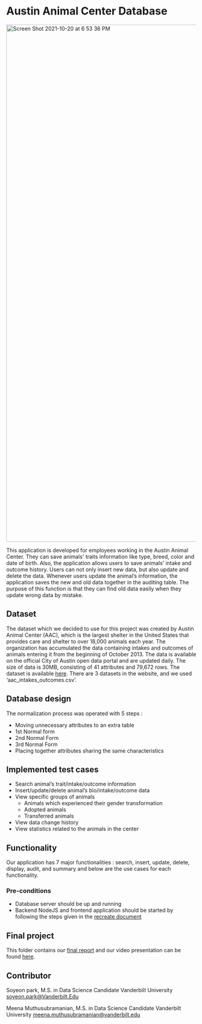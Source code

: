 # Austin Animal Center Database
<img width="1372" alt="Screen Shot 2021-10-20 at 6 53 36 PM" src="https://user-images.githubusercontent.com/92895639/138188013-af32b676-ce73-4af9-a986-72241abac069.png">

This application is developed for employees working in the Austin Animal Center. They can save animals' traits information like type, breed, color and date of birth. Also, the application allows users to save animals’ intake and outcome history. Users can not only insert new data, but also update and delete the data. Whenever users update the animal’s information, the application
saves the new and old data together in the auditing table. The purpose of this function is that
they can find old data easily when they update wrong data by mistake.

## Dataset
The dataset which we decided to use for this project was created by Austin Animal Center (AAC), which is the largest shelter in the United States that provides care and shelter to over 18,000 animals each year. The organization has accumulated the data containing intakes and outcomes of animals entering it from the beginning of October 2013. The data is available on the official City of Austin open data portal and are updated daily. The size of data is 30MB, consisting of 41 attributes and 79,672 rows. The dataset is available [here](https://www.kaggle.com/aaronschlegel/austin-animal-center-shelter-intakes-and-outcomes?select=aac_intakes_outcomes.csv). There are 3 datasets in the website, and we used ‘aac_intakes_outcomes.csv’.

## Database design
The normalization process was operated with 5 steps :
* Moving unnecessary attributes to an extra table
* 1st Normal form
* 2nd Normal Form
* 3rd Normal Form
* Placing together attributes sharing the same characteristics

## Implemented test cases
* Search animal’s trait/intake/outcome information
* Insert/update/delete animal’s bio/intake/outcome data
* View specific groups of animals
  * Animals which experienced their gender transformation
  * Adopted animals
  * Transferred animals
* View data change history
* View statistics related to the animals in the center


## Functionality
Our application has 7 major functionalities : search, insert, update, delete, display, audit, and
summary and below are the use cases for each functionality.

### Pre-conditions
* Database server should be up and running
* Backend NodeJS and frontend application should be started by following the steps given in the [recreate document](https://github.com/soyeon-datascience/Austin-Animal-Center-Database-SQL/blob/main/02-application/How%20to%20implement%20application.pdf)

## Final project
This folder contains our [final report](https://github.com/soyeon-datascience/Austin-Animal-Center-Database-SQL/blob/main/03-report/Project%20Report.pdf) and our video presentation can be found [here](https://www.youtube.com/watch?v=r1ftB8UKpVg).

## Contributor
Soyeon park, M.S. in Data Science Candidate
Vanderbilt University
soyeon.park@Vanderbilt.Edu

Meena Muthusubramanian, M.S. in Data Science Candidate
Vanderbilt University
meena.muthusubramanian@vanderbilt.edu
